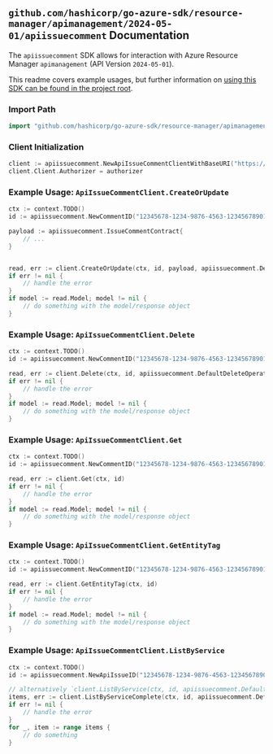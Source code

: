 
## `github.com/hashicorp/go-azure-sdk/resource-manager/apimanagement/2024-05-01/apiissuecomment` Documentation

The `apiissuecomment` SDK allows for interaction with Azure Resource Manager `apimanagement` (API Version `2024-05-01`).

This readme covers example usages, but further information on [using this SDK can be found in the project root](https://github.com/hashicorp/go-azure-sdk/tree/main/docs).

### Import Path

```go
import "github.com/hashicorp/go-azure-sdk/resource-manager/apimanagement/2024-05-01/apiissuecomment"
```


### Client Initialization

```go
client := apiissuecomment.NewApiIssueCommentClientWithBaseURI("https://management.azure.com")
client.Client.Authorizer = authorizer
```


### Example Usage: `ApiIssueCommentClient.CreateOrUpdate`

```go
ctx := context.TODO()
id := apiissuecomment.NewCommentID("12345678-1234-9876-4563-123456789012", "example-resource-group", "serviceName", "apiId", "issueId", "commentId")

payload := apiissuecomment.IssueCommentContract{
	// ...
}


read, err := client.CreateOrUpdate(ctx, id, payload, apiissuecomment.DefaultCreateOrUpdateOperationOptions())
if err != nil {
	// handle the error
}
if model := read.Model; model != nil {
	// do something with the model/response object
}
```


### Example Usage: `ApiIssueCommentClient.Delete`

```go
ctx := context.TODO()
id := apiissuecomment.NewCommentID("12345678-1234-9876-4563-123456789012", "example-resource-group", "serviceName", "apiId", "issueId", "commentId")

read, err := client.Delete(ctx, id, apiissuecomment.DefaultDeleteOperationOptions())
if err != nil {
	// handle the error
}
if model := read.Model; model != nil {
	// do something with the model/response object
}
```


### Example Usage: `ApiIssueCommentClient.Get`

```go
ctx := context.TODO()
id := apiissuecomment.NewCommentID("12345678-1234-9876-4563-123456789012", "example-resource-group", "serviceName", "apiId", "issueId", "commentId")

read, err := client.Get(ctx, id)
if err != nil {
	// handle the error
}
if model := read.Model; model != nil {
	// do something with the model/response object
}
```


### Example Usage: `ApiIssueCommentClient.GetEntityTag`

```go
ctx := context.TODO()
id := apiissuecomment.NewCommentID("12345678-1234-9876-4563-123456789012", "example-resource-group", "serviceName", "apiId", "issueId", "commentId")

read, err := client.GetEntityTag(ctx, id)
if err != nil {
	// handle the error
}
if model := read.Model; model != nil {
	// do something with the model/response object
}
```


### Example Usage: `ApiIssueCommentClient.ListByService`

```go
ctx := context.TODO()
id := apiissuecomment.NewApiIssueID("12345678-1234-9876-4563-123456789012", "example-resource-group", "serviceName", "apiId", "issueId")

// alternatively `client.ListByService(ctx, id, apiissuecomment.DefaultListByServiceOperationOptions())` can be used to do batched pagination
items, err := client.ListByServiceComplete(ctx, id, apiissuecomment.DefaultListByServiceOperationOptions())
if err != nil {
	// handle the error
}
for _, item := range items {
	// do something
}
```
